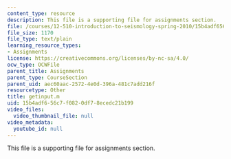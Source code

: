 ```yaml
---
content_type: resource
description: This file is a supporting file for assignments section.
file: /courses/12-510-introduction-to-seismology-spring-2010/15b4adf656c7f0820df78ecedc21b199_getinput.m
file_size: 1170
file_type: text/plain
learning_resource_types:
- Assignments
license: https://creativecommons.org/licenses/by-nc-sa/4.0/
ocw_type: OCWFile
parent_title: Assignments
parent_type: CourseSection
parent_uid: aec60aac-2572-4e0d-396a-481c7add216f
resourcetype: Other
title: getinput.m
uid: 15b4adf6-56c7-f082-0df7-8ecedc21b199
video_files:
  video_thumbnail_file: null
video_metadata:
  youtube_id: null
---
```

This file is a supporting file for assignments section.